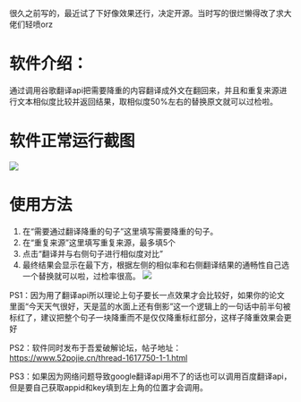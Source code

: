 

很久之前写的，最近试了下好像效果还行，决定开源。当时写的很烂懒得改了求大佬们轻喷orz


# 软件介绍：
通过调用谷歌翻译api把需要降重的内容翻译成外文在翻回来，并且和重复来源进行文本相似度比较并返回结果，取相似度50%左右的替换原文就可以过检啦。

# 软件正常运行截图
![](https://cdn.jsdelivr.net/gh/HPShark/blogimages@master/fanlaifanqu/20220407095532.png)
# 使用方法
1. 在“需要通过翻译降重的句子”这里填写需要降重的句子。
2. 在“重复来源”这里填写重复来源，最多填5个
3. 点击“翻译并与右侧句子进行相似度对比”
4. 最终结果会显示在最下方，根据左侧的相似率和右侧翻译结果的通畅性自己选一个替换就可以啦，过检率很高。
![](https://cdn.jsdelivr.net/gh/HPShark/blogimages@master/fanlaifanqu/20220322155457.png)


PS1：因为用了翻译api所以理论上句子要长一点效果才会比较好，如果你的论文里面“今天天气很好，天是蓝的水面上还有倒影”这一个逻辑上的一句话中前半句被标红了，建议把整个句子一块降重而不是仅仅降重标红部分，这样子降重效果会更好

PS2：软件同时发布于吾爱破解论坛，帖子地址：https://www.52pojie.cn/thread-1617750-1-1.html

PS3：如果因为网络问题导致google翻译api用不了的话也可以调用百度翻译api，但是要自己获取appid和key填到左上角的位置才会调用。